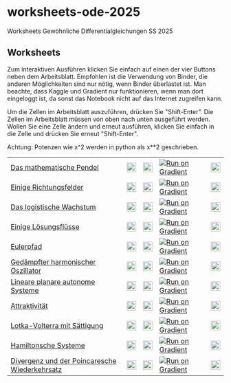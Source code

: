 # worksheets-ode-2025
Worksheets Gewöhnliche Differentialgleichungen SS 2025

## Worksheets
Zum interaktiven Ausführen klicken Sie einfach auf einen der vier Buttons neben dem Arbeitsblatt. Empfohlen ist die Verwendung von Binder, die anderen Möglichkeiten sind nur nötig, wenn Binder überlastet ist. Man beachte, dass Kaggle und Gradient nur funktionieren, wenn man dort eingeloggt ist, da sonst das Notebook nicht auf das Internet zugreifen kann.

Um die Zellen im Arbeitsblatt auszuführen, drücken Sie "Shift-Enter". Die Zellen im Arbeitsblatt müssen von oben nach unten ausgeführt werden. Wollen Sie eine Zelle ändern und erneut ausführen, klicken Sie einfach in die Zelle und drücken Sie erneut "Shift-Enter".

Achtung: Potenzen wie x^2 werden in python als x**2 geschrieben.

<table>
<tr>
  <td>
    <a href="examples/1-Pendulum.ipynb">Das mathematische Pendel</a>
  </td>
  <td>
    <a href="https://mybinder.org/v2/gh/JeremiasE/worksheets-ode-2025/HEAD?labpath=examples%2F1-Pendulum.ipynb" rel="nofollow">
      <img src="https://mybinder.org/badge_logo.svg" alt="Open In MyBinder "   height="22ex">
    </a>
  </td>
  <td>
    <a href="https://colab.research.google.com/github/JeremiasE/worksheets-ode-2025/blob/main/examples/1-Pendulum.ipynb" rel="nofollow">
      <img src="https://colab.research.google.com/assets/colab-badge.svg" alt="Open In Colab" height="22ex">
    </a>
  </td>
  <td>
   <a href="https://console.paperspace.com/github/JeremiasE/worksheets-ode-2025/blob/main/examples/1-Pendulum.ipynb">
      <img src="https://assets.paperspace.io/img/gradient-badge.svg" alt="Run on Gradient"/>
    </a>
  </td>
  <td>
    <a href="https://kaggle.com/kernels/welcome?src=https://github.com/JeremiasE/worksheets-ode-2025/blob/main/examples/1-Pendulum.ipynb" rel="nofollow">
      <img src="https://kaggle.com/static/images/open-in-kaggle.svg" alt="Open in Kaggle" height="22ex">
    </a>
  </td>
</tr>
<tr>
  <td>
    <a href="examples/2-Slope_fields.ipynb">Einige Richtungsfelder</a>
  </td>
  <td>
    <a href="https://mybinder.org/v2/gh/JeremiasE/worksheets-ode-2025/HEAD?labpath=examples%2F2-Slope_fields.ipynb" rel="nofollow">
      <img src="https://mybinder.org/badge_logo.svg" alt="Open In MyBinder "   height="22ex">
    </a>
  </td>
  <td>
    <a href="https://colab.research.google.com/github/JeremiasE/worksheets-ode-2025/blob/main/examples/2-Slope_fields.ipynb" rel="nofollow">
      <img src="https://colab.research.google.com/assets/colab-badge.svg" alt="Open In Colab" height="22ex">
    </a>
  </td>
  <td>
   <a href="https://console.paperspace.com/github/JeremiasE/worksheets-ode-2025/blob/main/examples/2-Slope_fields.ipynb">
      <img src="https://assets.paperspace.io/img/gradient-badge.svg" alt="Run on Gradient"/>
    </a>
  </td>
  <td>
    <a href="https://kaggle.com/kernels/welcome?src=https://github.com/JeremiasE/worksheets-ode-2025/blob/main/examples/2-Slope_fields.ipynb" rel="nofollow">
      <img src="https://kaggle.com/static/images/open-in-kaggle.svg" alt="Open in Kaggle" height="22ex">
    </a>
  </td>
</tr>
<tr>
  <td>
    <a href="examples/3-Logistic.ipynb">Das logistische Wachstum</a>
  </td>
  <td>
    <a href="https://mybinder.org/v2/gh/JeremiasE/worksheets-ode-2025/HEAD?labpath=examples%2F3-Logistic.ipynb" rel="nofollow">
      <img src="https://mybinder.org/badge_logo.svg" alt="Open In MyBinder "   height="22ex">
    </a>
  </td>
  <td>
    <a href="https://colab.research.google.com/github/JeremiasE/worksheets-ode-2025/blob/main/examples/3-Logistic.ipynb" rel="nofollow">
      <img src="https://colab.research.google.com/assets/colab-badge.svg" alt="Open In Colab" height="22ex">
    </a>
  </td>
  <td>
   <a href="https://console.paperspace.com/github/JeremiasE/worksheets-ode-2025/blob/main/examples/3-Logistic.ipynb">
      <img src="https://assets.paperspace.io/img/gradient-badge.svg" alt="Run on Gradient"/>
    </a>
  </td>
  <td>
    <a href="https://kaggle.com/kernels/welcome?src=https://github.com/JeremiasE/worksheets-ode-2025/blob/main/examples/3-Logistic.ipynb" rel="nofollow">
      <img src="https://kaggle.com/static/images/open-in-kaggle.svg" alt="Open in Kaggle" height="22ex">
    </a>
  </td>
</tr>
<tr>
  <td>
    <a href="examples/4-Flow.ipynb">Einige Lösungsflüsse</a>
  </td>
  <td>
    <a href="https://mybinder.org/v2/gh/JeremiasE/worksheets-ode-2025/HEAD?labpath=examples%2F4-Flow.ipynb" rel="nofollow">
      <img src="https://mybinder.org/badge_logo.svg" alt="Open In MyBinder "   height="22ex">
    </a>
  </td>
  <td>
    <a href="https://colab.research.google.com/github/JeremiasE/worksheets-ode-2025/blob/main/examples/4-Flow.ipynb" rel="nofollow">
      <img src="https://colab.research.google.com/assets/colab-badge.svg" alt="Open In Colab" height="22ex">
    </a>
  </td>
  <td>
   <a href="https://console.paperspace.com/github/JeremiasE/worksheets-ode-2025/blob/main/examples/4-Flow.ipynb">
      <img src="https://assets.paperspace.io/img/gradient-badge.svg" alt="Run on Gradient"/>
    </a>
  </td>
  <td>
    <a href="https://kaggle.com/kernels/welcome?src=https://github.com/JeremiasE/worksheets-ode-2025/blob/main/examples/4-Flow.ipynb" rel="nofollow">
      <img src="https://kaggle.com/static/images/open-in-kaggle.svg" alt="Open in Kaggle" height="22ex">
    </a>
  </td>
</tr>
<tr>
  <td>
    <a href="examples/5-Eulerpath.ipynb">Eulerpfad</a>
  </td>
  <td>
    <a href="https://mybinder.org/v2/gh/JeremiasE/worksheets-ode-2025/HEAD?labpath=examples%2F5-Eulerpath.ipynb" rel="nofollow">
      <img src="https://mybinder.org/badge_logo.svg" alt="Open In MyBinder "   height="22ex">
    </a>
  </td>
  <td>
    <a href="https://colab.research.google.com/github/JeremiasE/worksheets-ode-2025/blob/main/examples/5-Eulerpath.ipynb" rel="nofollow">
      <img src="https://colab.research.google.com/assets/colab-badge.svg" alt="Open In Colab" height="22ex">
    </a>
  </td>
  <td>
   <a href="https://console.paperspace.com/github/JeremiasE/worksheets-ode-2025/blob/main/examples/5-Eulerpath.ipynb">
      <img src="https://assets.paperspace.io/img/gradient-badge.svg" alt="Run on Gradient"/>
    </a>
  </td>
  <td>
    <a href="https://kaggle.com/kernels/welcome?src=https://github.com/JeremiasE/worksheets-ode-2025/blob/main/examples/5-Eulerpath.ipynb" rel="nofollow">
      <img src="https://kaggle.com/static/images/open-in-kaggle.svg" alt="Open in Kaggle" height="22ex">
    </a>
  </td>
</tr>
<tr>
  <td>
    <a href="examples/6-Damped-Harmonic.ipynb">Gedämpfter harmonischer Oszillator</a>
  </td>
  <td>
    <a href="https://mybinder.org/v2/gh/JeremiasE/worksheets-ode-2025/HEAD?labpath=examples%2F6-Damped-Harmonic.ipynb" rel="nofollow">
      <img src="https://mybinder.org/badge_logo.svg" alt="Open In MyBinder "   height="22ex">
    </a>
  </td>
  <td>
    <a href="https://colab.research.google.com/github/JeremiasE/worksheets-ode-2025/blob/main/examples/6-Damped-Harmonic.ipynb" rel="nofollow">
      <img src="https://colab.research.google.com/assets/colab-badge.svg" alt="Open In Colab" height="22ex">
    </a>
  </td>
  <td>
   <a href="https://console.paperspace.com/github/JeremiasE/worksheets-ode-2025/blob/main/examples/6-Damped-Harmonic.ipynb">
      <img src="https://assets.paperspace.io/img/gradient-badge.svg" alt="Run on Gradient"/>
    </a>
  </td>
  <td>
    <a href="https://kaggle.com/kernels/welcome?src=https://github.com/JeremiasE/worksheets-ode-2025/blob/main/examples/6-Damped-Harmonic.ipynb" rel="nofollow">
      <img src="https://kaggle.com/static/images/open-in-kaggle.svg" alt="Open in Kaggle" height="22ex">
    </a>
  </td>
</tr>
<tr>
  <td>
    <a href="examples/7-Linear-planar-autononomous.ipynb">Lineare planare autonome Systeme</a>
  </td>
  <td>
    <a href="https://mybinder.org/v2/gh/JeremiasE/worksheets-ode-2025/HEAD?labpath=examples%2F7-Linear-planar-autononomous.ipynb" rel="nofollow">
      <img src="https://mybinder.org/badge_logo.svg" alt="Open In MyBinder "   height="22ex">
    </a>
  </td>
  <td>
    <a href="https://colab.research.google.com/github/JeremiasE/worksheets-ode-2025/blob/main/examples/7-Linear-planar-autononomous.ipynb" rel="nofollow">
      <img src="https://colab.research.google.com/assets/colab-badge.svg" alt="Open In Colab" height="22ex">
    </a>
  </td>
  <td>
   <a href="https://console.paperspace.com/github/JeremiasE/worksheets-ode-2025/blob/main/examples/7-Linear-planar-autononomous.ipynb">
      <img src="https://assets.paperspace.io/img/gradient-badge.svg" alt="Run on Gradient"/>
    </a>
  </td>
  <td>
    <a href="https://kaggle.com/kernels/welcome?src=https://github.com/JeremiasE/worksheets-ode-2025/blob/main/examples/7-Linear-planar-autononomous.ipynb" rel="nofollow">
      <img src="https://kaggle.com/static/images/open-in-kaggle.svg" alt="Open in Kaggle" height="22ex">
    </a>
  </td>
</tr>
<tr>
  <td>
    <a href="examples/8-Atttractivity.ipynb">Attraktivität</a>
  </td>
  <td>
    <a href="https://mybinder.org/v2/gh/JeremiasE/worksheets-ode-2025/HEAD?labpath=examples%2F8-Atttractivity.ipynb" rel="nofollow">
      <img src="https://mybinder.org/badge_logo.svg" alt="Open In MyBinder "   height="22ex">
    </a>
  </td>
  <td>
    <a href="https://colab.research.google.com/github/JeremiasE/worksheets-ode-2025/blob/main/examples/8-Atttractivity.ipynb" rel="nofollow">
      <img src="https://colab.research.google.com/assets/colab-badge.svg" alt="Open In Colab" height="22ex">
    </a>
  </td>
  <td>
   <a href="https://console.paperspace.com/github/JeremiasE/worksheets-ode-2025/blob/main/examples/8-Atttractivity.ipynb">
      <img src="https://assets.paperspace.io/img/gradient-badge.svg" alt="Run on Gradient"/>
    </a>
  </td>
  <td>
    <a href="https://kaggle.com/kernels/welcome?src=https://github.com/JeremiasE/worksheets-ode-2025/blob/main/examples/8-Atttractivity.ipynb" rel="nofollow">
      <img src="https://kaggle.com/static/images/open-in-kaggle.svg" alt="Open in Kaggle" height="22ex">
    </a>
  </td>
</tr>
<tr>
  <td>
    <a href="examples/9-Saturated-Lotka-Volterra.ipynb">Lotka-Volterra mit Sättigung</a>
  </td>
  <td>
    <a href="https://mybinder.org/v2/gh/JeremiasE/worksheets-ode-2025/HEAD?labpath=examples%2F9-Saturated-Lotka-Volterra.ipynb" rel="nofollow">
      <img src="https://mybinder.org/badge_logo.svg" alt="Open In MyBinder "   height="22ex">
    </a>
  </td>
  <td>
    <a href="https://colab.research.google.com/github/JeremiasE/worksheets-ode-2025/blob/main/examples/9-Saturated-Lotka-Volterra.ipynb" rel="nofollow">
      <img src="https://colab.research.google.com/assets/colab-badge.svg" alt="Open In Colab" height="22ex">
    </a>
  </td>
  <td>
   <a href="https://console.paperspace.com/github/JeremiasE/worksheets-ode-2025/blob/main/examples/9-Saturated-Lotka-Volterra.ipynb">
      <img src="https://assets.paperspace.io/img/gradient-badge.svg" alt="Run on Gradient"/>
    </a>
  </td>
  <td>
    <a href="https://kaggle.com/kernels/welcome?src=https://github.com/JeremiasE/worksheets-ode-2025/blob/main/examples/9-Saturated-Lotka-Volterra.ipynb" rel="nofollow">
      <img src="https://kaggle.com/static/images/open-in-kaggle.svg" alt="Open in Kaggle" height="22ex">
    </a>
  </td>
</tr>
<tr>
  <td>
    <a href="examples/10-Hamiltonian.ipynb">Hamiltonsche Systeme</a>
  </td>
  <td>
    <a href="https://mybinder.org/v2/gh/JeremiasE/worksheets-ode-2025/HEAD?labpath=examples%2F10-Hamiltonian.ipynb" rel="nofollow">
      <img src="https://mybinder.org/badge_logo.svg" alt="Open In MyBinder "   height="22ex">
    </a>
  </td>
  <td>
    <a href="https://colab.research.google.com/github/JeremiasE/worksheets-ode-2025/blob/main/examples/10-Hamiltonian.ipynb" rel="nofollow">
      <img src="https://colab.research.google.com/assets/colab-badge.svg" alt="Open In Colab" height="22ex">
    </a>
  </td>
  <td>
   <a href="https://console.paperspace.com/github/JeremiasE/worksheets-ode-2025/blob/main/examples/10-Hamiltonian.ipynb">
      <img src="https://assets.paperspace.io/img/gradient-badge.svg" alt="Run on Gradient"/>
    </a>
  </td>
  <td>
    <a href="https://kaggle.com/kernels/welcome?src=https://github.com/JeremiasE/worksheets-ode-2025/blob/main/examples/10-Hamiltonian.ipynb" rel="nofollow">
      <img src="https://kaggle.com/static/images/open-in-kaggle.svg" alt="Open in Kaggle" height="22ex">
    </a>
  </td>
</tr>
<tr>
  <td>
    <a href="examples/11-Divergence.ipynb">Divergenz und der Poincaresche Wiederkehrsatz</a>
  </td>
  <td>
    <a href="https://mybinder.org/v2/gh/JeremiasE/worksheets-ode-2025/HEAD?labpath=examples%2F11-Divergence.ipynb" rel="nofollow">
      <img src="https://mybinder.org/badge_logo.svg" alt="Open In MyBinder "   height="22ex">
    </a>
  </td>
  <td>
    <a href="https://colab.research.google.com/github/JeremiasE/worksheets-ode-2025/blob/main/examples/11-Divergence.ipynb" rel="nofollow">
      <img src="https://colab.research.google.com/assets/colab-badge.svg" alt="Open In Colab" height="22ex">
    </a>
  </td>
  <td>
   <a href="https://console.paperspace.com/github/JeremiasE/worksheets-ode-2025/blob/main/examples/11-Divergence.ipynb">
      <img src="https://assets.paperspace.io/img/gradient-badge.svg" alt="Run on Gradient"/>
    </a>
  </td>
  <td>
    <a href="https://kaggle.com/kernels/welcome?src=https://github.com/JeremiasE/worksheets-ode-2025/blob/main/examples/11-Divergence.ipynb" rel="nofollow">
      <img src="https://kaggle.com/static/images/open-in-kaggle.svg" alt="Open in Kaggle" height="22ex">
    </a>
  </td>
</tr>
</table>

